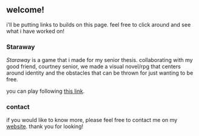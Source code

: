 ## welcome!

i'll be putting links to builds on this page. feel free to click around and see what i have worked on!

### Staraway

_Staraway_ is a game that i made for my senior thesis. collaborating with my good friend, courtney senior, we made a visual novel/rpg that centers around identity and the obstacles that can be thrown for just wanting to be free.

you can play following [this link]().

### contact
if you would like to know more, please feel free to contact me on my [website](http://emilytouch.com). thank you for looking!
